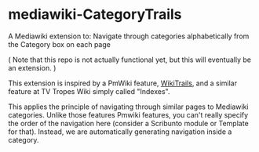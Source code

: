 # mediawiki-CategoryTrails
A Mediawiki extension to: Navigate through categories alphabetically from the Category box on each page

( Note that this repo is not actually functional yet, but this will
eventually be an extension. )

This extension is inspired by a PmWiki feature,
[WikiTrails](http://www.pmwiki.org/wiki/PmWiki/WikiTrails),
and a similar feature at TV Tropes Wiki simply called "Indexes".

This applies the principle of navigating through similar pages to Mediawiki
categories. Unlike those features Pmwiki features, you can't really specify
the order of the navigation here (consider a Scribunto module or Template for
that).  Instead, we are automatically generating navigation inside a category.
